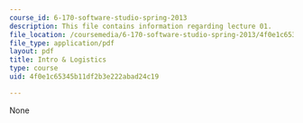 ```yaml
---
course_id: 6-170-software-studio-spring-2013
description: This file contains information regarding lecture 01.
file_location: /coursemedia/6-170-software-studio-spring-2013/4f0e1c65345b11df2b3e222abad24c19_MIT6_170S13_01-logistics.pdf
file_type: application/pdf
layout: pdf
title: Intro & Logistics
type: course
uid: 4f0e1c65345b11df2b3e222abad24c19

---
```

None